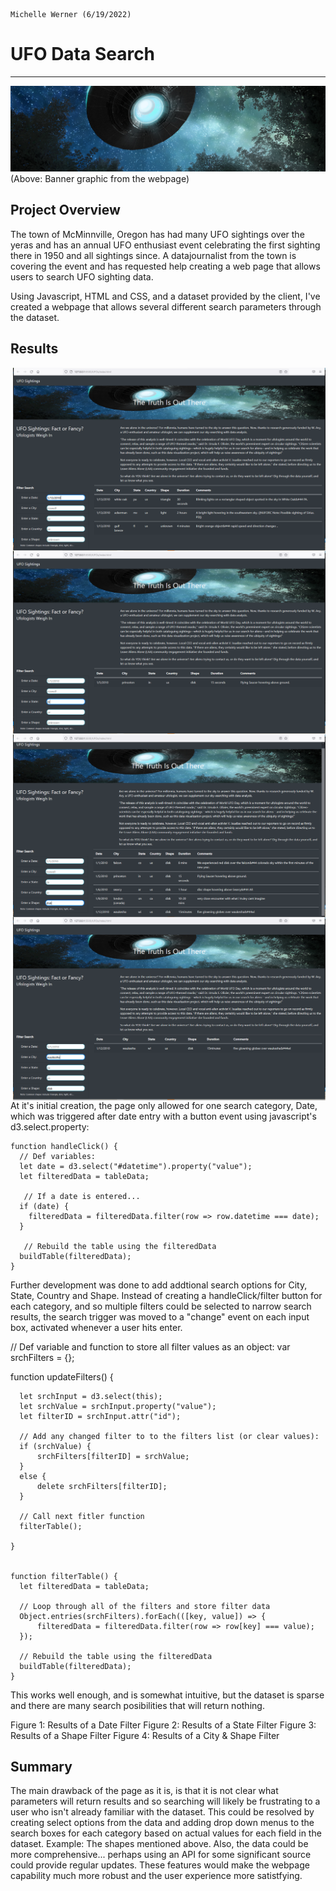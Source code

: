 
                                                                                           Michelle Werner (6/19/2022)
# UFO Data Search
---

<!--![alt](resources/___.png)-->
<img src="https://github.com/miwermi/ufos/blob/main/static/images/banner.png" alt ="graphic: UFOs">
(Above: Banner graphic from the webpage)

## Project Overview

The town of McMinnville, Oregon has had many UFO sightings over the yeras and has an annual UFO enthusiast event celebrating the first sighting there in 1950 and all sightings since.  A datajournalist from the town is covering the event and has requested help creating a web page that allows users to search UFO sighting data.

Using Javascript, HTML and CSS, and a dataset provided by the client, I've created a webpage that allows several different search parameters through the dataset.


## Results
<img src="https://github.com/miwermi/ufos/blob/main/static/images/datefilter.png" align="right" width="500" height="293" alt ="screenshot: Date Filter">

<img src="https://github.com/miwermi/ufos/blob/main/static/images/statefilter.png" align="right" width="500" height="293" alt ="screenshot: State Filter">

<img src="https://github.com/miwermi/ufos/blob/main/static/images/shapefilter.png" align="right" width="500" height="293" alt ="screenshot: Shape Filter">

<img src="https://github.com/miwermi/ufos/blob/main/static/images/city+shapefilter.png" align="right" width="500" height="293" alt ="screenshot: City & Shape Filter">

At it's initial creation, the page only allowed for one search category, Date, which was triggered after date entry with a button event using javascript's d3.select.property: 

    function handleClick() {
      // Def variables:
      let date = d3.select("#datetime").property("value");
      let filteredData = tableData;

       // If a date is entered...
      if (date) {
        filteredData = filteredData.filter(row => row.datetime === date);
      }

       // Rebuild the table using the filteredData
      buildTable(filteredData);
    }
  
Further development was done to add addtional search options for City, State, Country and Shape. Instead of creating a handleClick/filter button for each category,  and so multiple filters could be selected to narrow search results, the search trigger was moved to a "change" event on each input box, activated whenever a user hits enter.  

  // Def variable and function to store all filter values as an object:
  var srchFilters = {};

  function updateFilters() {

      let srchInput = d3.select(this);
      let srchValue = srchInput.property("value");
      let filterID = srchInput.attr("id");

      // Add any changed filter to to the filters list (or clear values):
      if (srchValue) {
          srchFilters[filterID] = srchValue;
      }
      else {
          delete srchFilters[filterID];
      }

      // Call next fitler function
      filterTable();

    }
  

    function filterTable() {
      let filteredData = tableData;

      // Loop through all of the filters and store filter data
      Object.entries(srchFilters).forEach(([key, value]) => {
          filteredData = filteredData.filter(row => row[key] === value);
      });  

      // Rebuild the table using the filteredData
      buildTable(filteredData);
    }

This works well enough, and is somewhat intuitive, but the dataset is sparse and there are many search posibilities that will return nothing.  

Figure 1: Results of a Date Filter
Figure 2: Results of a State Filter
Figure 3: Results of a Shape Filter
Figure 4: Results of a City & Shape Filter


## Summary

The main drawback of the page as it is, is that it is not clear what parameters will return results and so searching will likely be frustrating to a user who isn't already familiar with the dataset.  This could be resolved by creating select options from the data and adding drop down menus to the search boxes for each category based on actual values for each field in the dataset.  Example: The shapes mentioned above.  Also, the data could be more comprehensive... perhaps using an API for some significant source could provide regular updates. These features would make the webpage capability much more robust and the user experience more satistfying.
